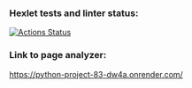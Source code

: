 ### Hexlet tests and linter status:
[![Actions Status](https://github.com/neuroenzo/python-project-83/actions/workflows/hexlet-check.yml/badge.svg)](https://github.com/neuroenzo/python-project-83/actions)

### Link to page analyzer:
https://python-project-83-dw4a.onrender.com/